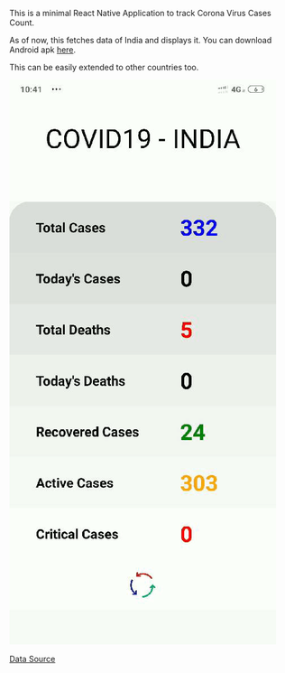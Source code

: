 This is a minimal React Native Application to track Corona Virus Cases Count. 

As of now, this fetches data of India and displays it. You can download Android apk [here](https://github.com/haricharanbole/CoronaCasesTracker/raw/master/android/CoronaCasesTracker.apk).

This can be easily extended to other countries too. 

![](preview.gif)

[Data Source](https://github.com/novelcovid/api)

